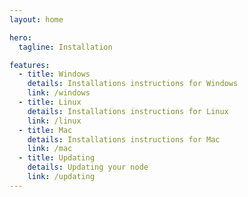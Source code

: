 ```yaml
---
layout: home

hero:
  tagline: Installation

features:
  - title: Windows
    details: Installations instructions for Windows
    link: /windows
  - title: Linux
    details: Installations instructions for Linux
    link: /linux
  - title: Mac
    details: Installations instructions for Mac
    link: /mac
  - title: Updating
    details: Updating your node
    link: /updating
---
```


